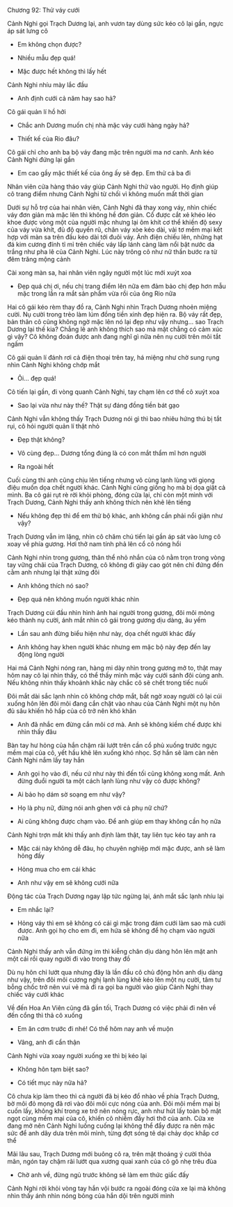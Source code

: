 




Chương 92: Thử váy cưới

Cảnh Nghi gọi Trạch Dương lại, anh vươn tay dùng sức kéo cô lại gần, ngực áp sát lưng cô

- Em không chọn được?

- Nhiều mẫu đẹp quá!

- Mặc được hết không thì lấy hết

Cảnh Nghi nhíu mày lắc đầu

- Anh định cưới cả năm hay sao hả?

Cô gái quản lí hồ hởi

- Chắc anh Dương muốn chị nhà mặc váy cưới hàng ngày hả?

- Thiết kế của Rio đâu?

Cô gái chỉ cho anh ba bộ váy đang mặc trên người ma nơ canh. Anh kéo Cảnh Nghi đứng lại gần

- Em cao gầy mặc thiết kế của ông ấy sẽ đẹp. Em thử cả ba đi

Nhân viên cửa hàng tháo váy giúp Cảnh Nghi thử vào người. Họ định giúp cô trang điểm nhưng Cảnh Nghi từ chối vì không muốn mất thời gian

Dưới sự hỗ trợ của hai nhân viên, Cảnh Nghi đã thay xong váy, nhìn chiếc váy đơn giản mà mặc lên thì không hề đơn giản. Cổ được cắt xẻ khéo léo khoe được vòng một của người mặc nhưng lại ôm khít cơ thể khiến độ sexy của váy vừa khít, đủ độ quyến rũ, chân váy xòe kéo dài, vải tơ mềm mại kết hợp với màn sa trên đầu kéo dài tới đuôi váy. Ánh điện chiếu lên, những hạt đá kim cương đính tỉ mỉ trên chiếc váy lấp lánh càng làm nổi bật nước da trắng như pha lê của Cảnh Nghi. Lúc này trông cô như nữ thần bước ra từ đêm trăng mộng cảnh

Cài xong màn sa, hai nhân viên ngây người một lúc mới xuýt xoa

- Đẹp quá chị ơi, nếu chị trang điểm lên nữa em đảm bảo chị đẹp hơn mẫu mặc trong lần ra mắt sản phẩm vừa rồi của ông Rio nữa

Hai cô gái kéo rèm thay đồ ra, Cảnh Nghi nhìn Trạch Dương nhoẻn miệng cười. Nụ cười trong trẻo làm lúm đồng tiền xinh đẹp hiện ra. Bộ váy rất đẹp, bản thân cô cũng không ngờ mặc lên nó lại đẹp như vậy nhưng... sao Trạch Dương lại thế kia? Chẳng lẽ anh không thích sao mà mặt chẳng có cảm xúc gì vậy? Cô không đoán được anh đang nghĩ gì nữa nên nụ cười trên môi tắt ngấm

Cô gái quản lí đánh rơi cả điện thoại trên tay, há miệng như chờ sung rụng nhìn Cảnh Nghi không chớp mắt

- Ôi... đẹp quá!

Cô tiến lại gần, đi vòng quanh Cảnh Nghi, tay chạm lên cơ thể cô xuýt xoa

- Sao lại vừa như này thế? Thật sự đáng đồng tiền bát gạo

Cảnh Nghi vẫn không thấy Trạch Dương nói gì thì bao nhiêu hứng thú bị tắt rụi, cô hỏi người quản lí thật nhỏ

- Đẹp thật không?

- Vô cùng đẹp... Dương tổng đúng là có con mắt thẩm mĩ hơn người

- Ra ngoài hết

Cuối cùng thì anh cũng chịu lên tiếng nhưng vô cùng lạnh lùng với giọng điệu muốn dọa chết người khác. Cảnh Nghi cũng giống họ mà bị dọa giật cả mình. Ba cô gái rụt rè rời khỏi phòng, đóng cửa lại, chỉ còn một mình với Trạch Dương, Cảnh Nghi thấy anh không thích nên khẽ lên tiếng

- Nếu không đẹp thì để em thử bộ khác, anh không cần phải nổi giận như vậy?

Trạch Dương vẫn im lặng, nhìn cô chăm chú tiến lại gần áp sát vào lưng cô xoay về phía gương. Hơi thở nam tính phả lên cổ cô nóng hổi

Cảnh Nghi nhìn trong gương, thân thể nhỏ nhắn của cô nằm trọn trong vòng tay vững chãi của Trạch Dương, cô không đi giày cao gót nên chỉ đứng đến cằm anh nhưng lại thật xứng đôi

- Anh không thích nó sao?

- Đẹp quá nên không muốn người khác nhìn

Trạch Dương cúi đầu nhìn hình ảnh hai người trong gương, đôi môi mỏng kéo thành nụ cười, ánh mắt nhìn cô gái trong gương dịu dàng, âu yếm

- Lần sau anh đừng biểu hiện như này, dọa chết người khác đấy

- Anh không hay khen người khác nhưng em mặc bộ này đẹp đến lay động lòng người

Hai má Cảnh Nghi nóng ran, hàng mi dày nhìn trong gương mở to, thật may hôm nay cô lại nhìn thấy, có thể thấy mình mặc váy cưới sánh đôi cùng anh. Nếu không nhìn thấy khoảnh khắc này chắc cô sẽ chết trong tiếc nuối

Đôi mắt dài sắc lạnh nhìn cô không chớp mắt, bất ngờ xoay người cô lại cúi xuống hôn lên đôi môi đang cắn chặt vào nhau của Cảnh Nghi một nụ hôn đủ sâu khiến hô hấp của cô trở nên khó khăn

- Anh đã nhắc em đừng cắn môi cơ mà. Anh sẽ không kiềm chế được khi nhìn thấy đâu

Bàn tay hư hỏng của hắn chậm rãi lướt trên cần cổ phủ xuống trước ngực mềm mại của cô, yết hầu khẽ lên xuống khó nhọc. Sợ hắn sẽ làm càn nên Cảnh Nghi nắm lấy tay hắn

- Anh gọi họ vào đi, nếu cứ như này thì đến tối cũng không xong mất. Anh đừng đuổi người ta một cách lạnh lùng như vậy có được không?

- Ai bảo họ dám sờ soạng em như vậy?

- Họ là phụ nữ, đừng nói anh ghen với cả phụ nữ chứ?

- Ai cũng không được chạm vào. Để anh giúp em thay không cần họ nữa

Cảnh Nghi trợn mắt khi thấy anh định làm thật, tay liên tục kéo tay anh ra

- Mặc cái này không dễ đâu, họ chuyên nghiệp mới mặc được, anh sẽ làm hỏng đấy

- Hỏng mua cho em cái khác

- Anh như vậy em sẽ không cưới nữa

Động tác của Trạch Dương ngay lập tức ngừng lại, ánh mắt sắc lạnh nhíu lại

- Em nhắc lại?

- Hỏng váy thì em sẽ không có cái gì mặc trong đám cưới làm sao mà cưới được. Anh gọi họ cho em đi, em hứa sẽ không để họ chạm vào người nữa

Cảnh Nghi thấy anh vẫn đứng im thì kiễng chân dịu dàng hôn lên mặt anh một cái rồi quay người đi vào trong thay đồ

Dù nụ hôn chỉ lướt qua nhưng đây là lần đầu cô chủ động hôn anh dịu dàng như vậy, trên đôi môi cương nghị lạnh lùng khẽ kéo lên một nụ cười, tâm tư bỗng chốc trở nên vui vẻ mà đi ra gọi ba người vào giúp Cảnh Nghi thay chiếc váy cưới khác

Về đến Hoa An Viên cũng đã gần tối, Trạch Dương có việc phải đi nên về đến cổng thì thả cô xuống

- Em ăn cơm trước đi nhé! Có thể hôm nay anh về muộn

- Vâng, anh đi cẩn thận

Cảnh Nghi vừa xoay người xuống xe thì bị kéo lại

- Không hôn tạm biệt sao?

- Có tiết mục này nữa hả?

Cô chưa kịp làm theo thì cả người đã bị kéo đổ nhào về phía Trạch Dương, bờ môi đỏ mọng đã rơi vào đôi môi cực nóng của anh. Đôi môi mềm mại bị cuốn lấy, không khí trong xe trở nên nóng rực, anh như hút lấy toàn bộ mật ngọt cùng mềm mại của cô, khiến cô nhiễm đầy hơi thở của anh. Cửa xe đang mở nên Cảnh Nghi luống cuống lại không thể đẩy được ra nên mặc sức để anh dây dưa trên môi mình, từng đợt sóng tê dại chảy dọc khắp cơ thể

Mãi lâu sau, Trạch Dương mới buông cô ra, trên mặt thoáng ý cười thỏa mãn, ngón tay chậm rãi lướt qua xương quai xanh của cô gõ nhẹ trêu đùa

- Chờ anh về, đừng ngủ trước không sẽ làm em thức giấc đấy

Cảnh Nghi rời khỏi vòng tay hắn vội bước ra ngoài đóng cửa xe lại mà không nhìn thấy ánh nhìn nóng bỏng của hắn dội trên người mình




